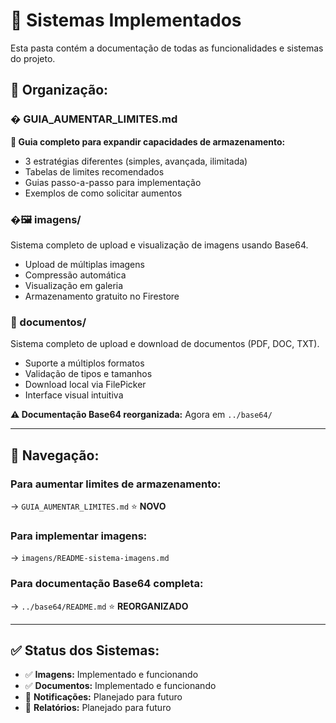 # 🔧 Sistemas Implementados

Esta pasta contém a documentação de todas as funcionalidades e sistemas do projeto.

## 📁 **Organização:**

### **� GUIA_AUMENTAR_LIMITES.md**

**🎯 Guia completo para expandir capacidades de armazenamento:**

- 3 estratégias diferentes (simples, avançada, ilimitada)
- Tabelas de limites recomendados
- Guias passo-a-passo para implementação
- Exemplos de como solicitar aumentos

### **�🖼️ imagens/**

Sistema completo de upload e visualização de imagens usando Base64.

- Upload de múltiplas imagens
- Compressão automática
- Visualização em galeria
- Armazenamento gratuito no Firestore

### **📄 documentos/**

Sistema completo de upload e download de documentos (PDF, DOC, TXT).

- Suporte a múltiplos formatos
- Validação de tipos e tamanhos
- Download local via FilePicker
- Interface visual intuitiva

**⚠️ Documentação Base64 reorganizada:** Agora em `../base64/`

---

## 🎯 **Navegação:**

### **Para aumentar limites de armazenamento:**

→ `GUIA_AUMENTAR_LIMITES.md` ⭐ **NOVO**

### **Para implementar imagens:**

→ `imagens/README-sistema-imagens.md`

### **Para documentação Base64 completa:**

→ `../base64/README.md` ⭐ **REORGANIZADO**

---

## ✅ **Status dos Sistemas:**

- ✅ **Imagens:** Implementado e funcionando
- ✅ **Documentos:** Implementado e funcionando
- 🔄 **Notificações:** Planejado para futuro
- 🔄 **Relatórios:** Planejado para futuro
